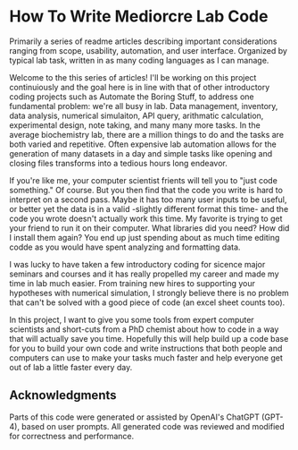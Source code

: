 # How To Write Mediorcre Lab Code
Primarily a series of readme articles describing important considerations ranging from scope, usability, automation, and user interface. Organized by typical lab task, written in as many coding languages as I can manage.

Welcome to the this series of articles! I'll be working on this project continuiously and the goal here is in line with that of other introductory coding projects such as Automate the Boring Stuff, to address one fundamental problem: we're all busy in lab. Data management, inventory, data analysis, numerical simulaiton, API query, arithmatic calculation, experimental design, note taking, and many many more tasks. In the average biochemistry lab, there are a million things to do and the tasks are both varied and repetitive. Often expensive lab automation allows for the generation of many datasets in a day and simple tasks like opening and closing files transforms into a tedious hours long endeavor.

If you're like me, your computer scientist frients will tell you to "just code something." Of course. But you then find that the code you write is hard to interpret on a second pass. Maybe it has too many user inputs to be useful, or better yet the data is in a valid -slightly different format this time- and the code you wrote doesn't actually work this time. My favorite is trying to get your friend to run it on their computer. What libraries did you need? How did I install them again? You end up just spending about as much time editing codde as you would have spent analyzing and formatting data. 

I was lucky to have taken a few introductory coding for sicence major seminars and courses and it has really propelled my career and made my time in lab much easier. From training new hires to supporting your hypotheses with numerical simulation, I strongly believe there is no problem that can't be solved with a good piece of code (an excel sheet counts too).

In this project, I want to give you some tools from expert computer scientists and short-cuts from a PhD chemist about how to code in a way that will actually save you time. Hopefully this will help build up a code base for you to build your own code and write instructions that both people and computers can use to make your tasks much faster and help everyone get out of lab a little faster every day. 

## Acknowledgments

Parts of this code were generated or assisted by OpenAI's ChatGPT (GPT-4), based on user prompts. All generated code was reviewed and modified for correctness and performance.
